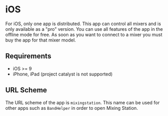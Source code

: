 # iOS

For iOS, only one app is distributed. This app can control all mixers and is only available as a "pro" version.
You can use all features of the app in the offline mode for free.
As soon as you want to connect to a mixer you must buy the app for that mixer model.

## Requirements
- iOS >= 9
- iPhone, iPad (project catalyst is not supported)

## URL Scheme
The URL scheme of the app is `mixingstation`. This name can be used for other apps such as `BandHelper` in order to open Mixing Station.
